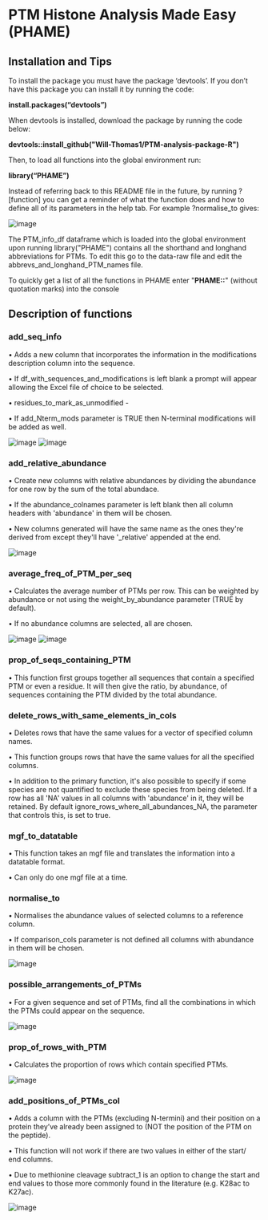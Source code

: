 # PTM Histone Analysis Made Easy (PHAME)

## Installation and Tips

To install the package you must have the package ‘devtools’. If you don’t have this package you can install it by running the code:

**install.packages(“devtools”)**

When devtools is installed, download the package by running the code below:

**devtools::install_github("Will-Thomas1/PTM-analysis-package-R")**

Then, to load all functions into the global environment run:

**library(“PHAME”)**

Instead of referring back to this README file in the future, by running ?[function] you can get a reminder of what the function does and how to define all of its parameters in the help tab. For example ?normalise_to gives:

![image](https://user-images.githubusercontent.com/107320556/202028510-c250e9c0-3e7f-4158-aa13-5b2ebd6ababb.png)

The PTM_info_df dataframe which is loaded into the global environment upon running library("PHAME") contains all the shorthand and longhand abbreviations for PTMs. To edit this go to the data-raw file and edit the abbrevs_and_longhand_PTM_names file. 

To quickly get a list of all the functions in PHAME enter "**PHAME::**" (without quotation marks) into the console 
 
## Description of functions

### add_seq_info
•	Adds a new column that incorporates the information in the modifications description column into the sequence.

•	If df_with_sequences_and_modifications is left blank a prompt will appear allowing the Excel file of choice to be selected. 

•	residues_to_mark_as_unmodified - 

•	If add_Nterm_mods parameter is TRUE then N-terminal modifications will be added as well. 

![image](https://user-images.githubusercontent.com/107320556/202029057-d8073fb4-31fc-4103-bc09-00c1fea88c1c.png)
![image](https://user-images.githubusercontent.com/107320556/202028789-d361212a-7826-4a1b-8536-a649f057700f.png)


### add_relative_abundance

•	Create new columns with relative abundances by dividing the abundance for one row by the sum of the total abundace.

•	If the abundance_colnames parameter is left blank then all column headers with 'abundance' in them will be chosen. 

•	New columns generated will have the same name as the ones they're derived from except they'll have '_relative' appended at the end.
 
![image](https://user-images.githubusercontent.com/107320556/202029376-f377d9c4-b108-4f3f-9359-050a96d819f1.png)
 
### average_freq_of_PTM_per_seq

•	Calculates the average number of PTMs per row. This can be weighted by abundance or not using the weight_by_abundance parameter (TRUE by default). 

•	If no abundance columns are selected, all are chosen. 
 
![image](https://user-images.githubusercontent.com/107320556/201529375-1132dd56-3150-4c02-bb75-a1f284a721aa.png)
![image](https://user-images.githubusercontent.com/107320556/201529378-c620071e-8f70-410b-8825-68fc4f1929e8.png)


 
### prop_of_seqs_containing_PTM

•	This function first groups together all sequences that contain a specified PTM or even a residue. It will then give the ratio, by abundance, of sequences containing the PTM divided by the total abundance. 

### delete_rows_with_same_elements_in_cols

•	Deletes rows that have the same values for a vector of specified column names.

•	This function groups rows that have the same values for all the specified columns. 

•	In addition to the primary function, it's also possible to specify if some species are not quantified to exclude these species from being deleted. If a row has all 'NA' values in all columns with 'abundance' in it, they will be retained. By default ignore_rows_where_all_abundances_NA, the parameter that controls this, is set to true.

### mgf_to_datatable

•	This function takes an mgf file and translates the information into a datatable format.

•	Can only do one mgf file at a time.

### normalise_to 

•	Normalises the abundance values of selected columns to a reference column. 

•	If comparison_cols parameter is not defined all columns with abundance in them will be chosen. 
 
![image](https://user-images.githubusercontent.com/107320556/202028112-914a4eba-ba6c-4ae9-9efe-6d245b87e467.png) 
 
 
### possible_arrangements_of_PTMs

•	For a given sequence and set of PTMs, find all the combinations in which the PTMs could appear on the sequence. 

![image](https://user-images.githubusercontent.com/107320556/202028347-c931ade7-ae0c-40d6-8a02-24d950cd1698.png)

 
### prop_of_rows_with_PTM

•	Calculates the proportion of rows which contain specified PTMs.
 
![image](https://user-images.githubusercontent.com/107320556/201529410-51407aac-2f66-4400-beed-ea08495584de.png)


### add_positions_of_PTMs_col 

•	Adds a column with the PTMs (excluding N-termini) and their position on a protein they’ve already been assigned to (NOT the position of the PTM on the peptide).

•	This function will not work if there are two values in either of the start/ end columns. 

•	Due to methionine cleavage subtract_1 is an option to change the start and end values to those more commonly found in the literature (e.g. K28ac to K27ac).
 
![image](https://user-images.githubusercontent.com/107320556/202029628-b5f71f9e-6d4d-4782-8df9-e9b9ab410440.png)
 





